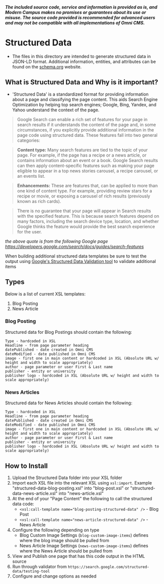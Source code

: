 ﻿***The included source code, service and information is provided as is, and Modern Campus makes no promises or guarantees about its use or misuse. The source code provided is recommended for advanced users and may not be compatible with all implementations of Omni CMS.***

# Structured Data
- The files in this directory are intended to generate structured data in JSON-LD format. Additional information, entities, and attributes can be found on the [schema.org](https://schema.org) website.
## What is Structured Data and Why is it important?
- 'Structured Data' is a standardized format for providing information about a page and classifying the page content. This aids Search Engine Optimization by helping top search engines; Google, Bing, Yandex, and Yahoo understand the context of the page.
>Google Search can enable a rich set of features for your page in search results if it understands the content of the page and, in some circumstances, if you explicitly provide additional information in the page code using structured data. These features fall into two general categories:

> **Content type:** Many search features are tied to the topic of your page. For example, if the page has a recipe or a news article, or contains information about an event or a book. Google Search results can then apply content-specific features such as making your page eligible to appear in a top news stories carousel, a recipe carousel, or an events list.

> **Enhancements:** These are features that, can be applied to more than one kind of content type. For example, providing review stars for a recipe or movie, or exposing a carousel of rich results (previously known as rich cards).

>There is no guarantee that your page will appear in Search results with the specified feature. This is because search features depend on many factors, including the search device type, location, and whether Google thinks the feature would provide the best search experience for the user.

*the above quote is from the following Google page https://developers.google.com/search/docs/guides/search-features*

When building additional structured data templates be sure to test the output using [Google's Structured Data Validation tool](https://search.google.com/structured-data/testing-tool) to validate additional items 

## Types
Below is a list of current XSL templates: 
 1. Blog Posting 
 2. News Article
### Blog Posting
Structured data for Blog Postings should contain the following:
```
Type - hardcoded in XSL
Headline - from page parameter heading 
datePublished - date created in Omni CMS 
dateModified - date published in Omni CMS
image - first one in main content or hardcoded in XSL (Absolute URL w/ height and width to scale appropriately)
author - page parameter or user First & Last name
publisher - entity or university
publisher logo - hardcoded in XSL (Absolute URL w/ height and width to scale appropriately)
```
### News Articles
Structured data for News Articles should contain the following:
```
Type - hardcoded in XSL
Headline - from page parameter heading 
datePublished - date created in Omni CMS 
dateModified - date published in Omni CMS
image - first one in main content or hardcoded in XSL (Absolute URL w/ height and width to scale appropriately)
author - page parameter or user First & Last name
publisher - entity or university
publisher logo - hardcoded in XSL (Absolute URL w/ height and width to scale appropriately)
```
## How to Install
1. Upload the Structured Data folder into your XSL folder
2. Import each XSL file into the relevant XSL using `xsl:import`. Example "structured-data-blog-posting.xsl" into "blog-post.xsl" or  "structured-data-news-article.xsl" into "news-article.xsl"
3. At the end of your "Page Content" the following to call the structured data code:
	- `<xsl:call-template name="blog-posting-structured-data" />` - Blog Post
	- `<xsl:call-template name="news-article-structured-data" />` - News Article
4. Configure the following depending on type
	- Blog Custom Image Settings (`blog-custom-image-items`) defines where the blog image should be pulled from
	- News Article Image Settings (`news-custom-image-items`) defines where the News Article should be pulled from
5. View and Publish one page that has this code output in the HTML source
6. Run through validator from `https://search.google.com/structured-data/testing-tool`
7. Configure and change options as needed
